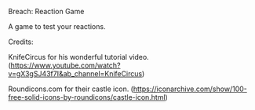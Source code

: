 Breach: Reaction Game

A game to test your reactions.

Credits:

KnifeCircus for his wonderful tutorial video.
(https://www.youtube.com/watch?v=gX3gSJ43f7I&ab_channel=KnifeCircus)

Roundicons.com for their castle icon.
(https://iconarchive.com/show/100-free-solid-icons-by-roundicons/castle-icon.html)